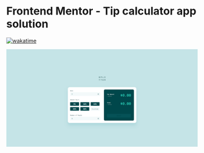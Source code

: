 # Frontend Mentor - Tip calculator app solution

[![wakatime](https://wakatime.com/badge/user/aad6f76f-0e88-4319-aa34-7db0f285eccd/project/3618f722-8fa2-42bb-b243-30546ee8b18e.svg)](https://wakatime.com/badge/user/aad6f76f-0e88-4319-aa34-7db0f285eccd/project/3618f722-8fa2-42bb-b243-30546ee8b18e)

![solution thumbnail](./screenshot.png)
